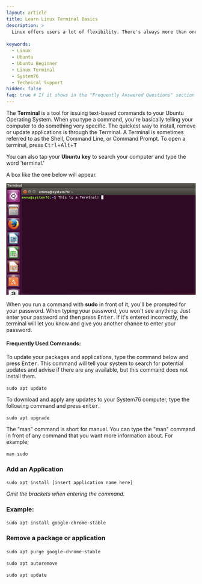 ```yaml
---
layout: article
title: Learn Linux Terminal Basics
description: >
  Linux offers users a lot of flexibility. There's always more than one way to complete a task, and using the terminal is one of them.

keywords:
  - Linux
  - Ubuntu
  - Ubuntu Beginner
  - Linux Terminal
  - System76
  - Technical Support
hidden: false
faq: true # If it shows in the "Frequently Answered Questions" section
---
```


The **Terminal** is a tool for issuing text-based commands to your Ubuntu Operating System. When you type a command, you're basically telling your computer to do something very specific. The quickest way to install, remove or update applications is through the Terminal. A Terminal is sometimes referred to as the Shell, Command Line, or Command Prompt.
To open a terminal, press <kbd>Ctrl</kbd>+<kbd>Alt</kbd>+<kbd>T</kbd>

You can also tap your **Ubuntu key** to search your computer and type the word 'terminal.'

A box like the one below will appear.

![Ubuntu Terminal](/images//ubuntu-terminal/terminalmain.png)

When you run a command with **sudo** in front of it, you'll be prompted for your password. When typing your password, you won't see anything. Just enter your password and then press <kbd>Enter</kbd>. If it's entered incorrectly, the terminal will let you know and give you another chance to enter your password.

#### Frequently Used Commands:

To update your packages and applications, type the command below and press <kbd>Enter</kbd>. This command will tell your system to search for potential updates and advise if there are any available, but this command does not install them.

`sudo apt update`

To download and apply any updates to your System76 computer, type the following command and press <kbd>enter</kbd>.

`sudo apt upgrade`

The "man" command is short for manual. You can type the "man" command in front of any command that you want more information about. For example;

`man sudo`

### Add an Application

`sudo apt install [insert application name here]`

*Omit the brackets when entering the command.*

### Example:

`sudo apt install google-chrome-stable`

### Remove a package or application

`sudo apt purge google-chrome-stable`

`sudo apt autoremove`

`sudo apt update`
